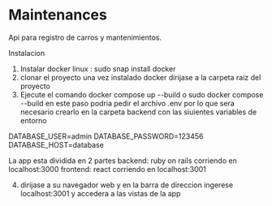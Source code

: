 # Maintenances
Api para registro de carros y mantenimientos.

Instalacion 
1. Instalar docker 
  linux : sudo snap install docker
2. clonar el proyecto
  una vez instalado docker dirijase a la carpeta raiz del proyecto 
3. Ejecute el comando docker compose up --build o sudo docker compose --build
en este paso podria pedir el archivo .env
por lo que sera necesario crearlo en la carpeta backend
con las siuientes variables de entorno

DATABASE_USER=admin
DATABASE_PASSWORD=123456
DATABASE_HOST=database

La app esta dividida en 2 partes 
  backend: ruby on rails corriendo en localhost:3000
  frontend: react corriendo en localhost:3001

4. dirijase a su navegador web y en la barra de direccion ingerese localhost:3001 y accedera a las vistas de la app

